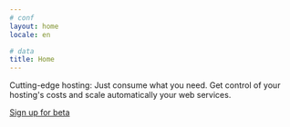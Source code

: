 ```yaml
---
# conf
layout: home
locale: en

# data
title: Home
---
```

Cutting-edge hosting: 
Just consume what you need. Get control of your hosting's costs and scale automatically your web services.


<a class="btn btn-primary btn-large" href="/en/#login-signup">Sign up for beta</a>
